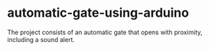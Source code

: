 # automatic-gate-using-arduino
The project consists of an automatic gate that opens with proximity, including a sound alert.
